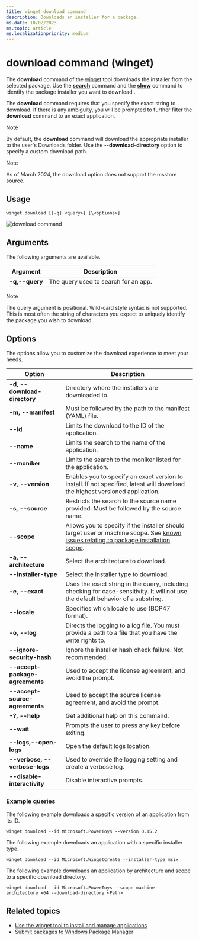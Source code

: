 ```yaml
---
title: winget download command
description: Downloads an installer for a package.
ms.date: 10/02/2023
ms.topic: article
ms.localizationpriority: medium
---
```


# download command (winget)

The **download** command of the [winget](index.md) tool downloads the installer from the selected package. Use the [**search**](search.md) command and the [**show**](show.md) command to identify the package installer you want to download .

The **download** command requires that you specify the exact string to download. If there is any ambiguity, you will be prompted to further filter the **download** command to an exact application.

> [!NOTE]
> By default, the **download** command will download the appropriate installer to the user's Downloads folder. Use the **--download-directory** option to specify a custom download path.

> [!NOTE]
> As of March 2024, the download option does not support the msstore source.

## Usage

`winget download [[-q] <query>] [\<options>]`

![download command](./images/download.png)

## Arguments

The following arguments are available.

| Argument      | Description |
|-------------|-------------|
| **-q,--query**  |  The query used to search for an app. |

> [!NOTE]
> The query argument is positional. Wild-card style syntax is not supported. This is most often the string of characters you expect to uniquely identify the package you wish to download.

## Options

The options allow you to customize the download experience to meet your needs.

| Option  | Description |
|-------------|-------------|
| **-d, --download-directory** | Directory where the installers are downloaded to. |
| **-m, --manifest** |  Must be followed by the path to the manifest (YAML) file. |
| **--id**    |  Limits the download to the ID of the application.   |
| **--name**   |  Limits the search to the name of the application. |
| **--moniker**   | Limits the search to the moniker listed for the application. |
| **-v, --version**  |  Enables you to specify an exact version to install. If not specified, latest will download the highest versioned application. |
| **-s, --source**   |  Restricts the search to the source name provided. Must be followed by the source name. |
| **--scope**   |  Allows you to specify if the installer should target user or machine scope. See [known issues relating to package installation scope](./troubleshooting.md#scope-for-specific-user-vs-machine-wide).|
| **-a, --architecture**   |  Select the architecture to download. |
| **--installer-type**  | Select the installer type to download. |
| **-e, --exact**   |   Uses the exact string in the query, including checking for case-sensitivity. It will not use the default behavior of a substring. |
| **--locale** | Specifies which locale to use (BCP47 format). |
| **-o, --log**  |  Directs the logging to a log file. You must provide a path to a file that you have the write rights to. |
| **--ignore-security-hash** |    Ignore the installer hash check failure. Not recommended. |
| **--accept-package-agreements** | Used to accept the license agreement, and avoid the prompt. |
| **--accept-source-agreements** | Used to accept the source license agreement, and avoid the prompt. |
| **-?, --help** |  Get additional help on this command. |
| **--wait** | Prompts the user to press any key before exiting. |
| **--logs,--open-logs** | Open the default logs location. |
| **--verbose, --verbose-logs** | Used to override the logging setting and create a verbose log. |
| **--disable-interactivity** | Disable interactive prompts. |

### Example queries

The following example downloads a specific version of an application from its ID.

```CMD
winget download --id Microsoft.PowerToys --version 0.15.2
```

The following example downloads an application with a specific installer type.

```CMD
winget download --id Microsoft.WingetCreate --installer-type msix
```

The following example downloads an application by architecture and scope to a specific download directory.

```CMD
winget download --id Microsoft.PowerToys --scope machine --architecture x64 --download-directory <Path>
```


## Related topics

* [Use the winget tool to install and manage applications](index.md)
* [Submit packages to Windows Package Manager](../package/index.md)
